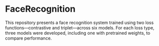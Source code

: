 # FaceRecognition
This repository presents a face recognition system trained using two loss functions—contrastive and triplet—across six models. For each loss type, three models were developed, including one with pretrained weights, to compare performance.
